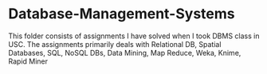 # Database-Management-Systems
This folder consists of assignments I have solved when I took DBMS class in USC. The assignments primarily deals with Relational DB, Spatial Databases, SQL, NoSQL DBs, Data Mining, Map Reduce, Weka, Knime, Rapid Miner
